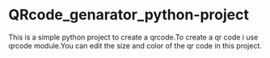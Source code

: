 # QRcode_genarator_python-project
This is a simple python project to create a qrcode.To create a qr code i use qrcode module.You can edit the size and color of the qr code in this project. 
